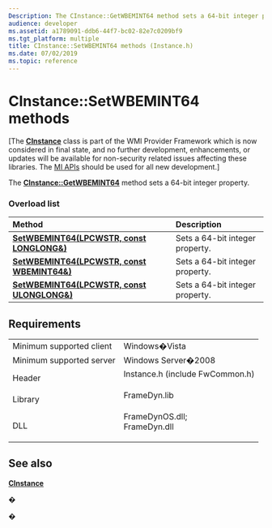 ```yaml
---
Description: The CInstance::GetWBEMINT64 method sets a 64-bit integer property.
audience: developer
ms.assetid: a1789091-ddb6-44f7-bc02-82e7c0209bf9
ms.tgt_platform: multiple
title: CInstance::SetWBEMINT64 methods (Instance.h)
ms.date: 07/02/2019
ms.topic: reference
---
```


# CInstance::SetWBEMINT64 methods

\[The [**CInstance**](https://msdn.microsoft.com/library/Aa388679(v=VS.85).aspx) class is part of the WMI Provider Framework which is now considered in final state, and no further development, enhancements, or updates will be available for non-security related issues affecting these libraries. The [MI APIs](https://docs.microsoft.com/previous-versions/windows/desktop/wmi_v2/windows-management-infrastructure) should be used for all new development.\]

The [**CInstance::GetWBEMINT64**](cinstance-getwbemint64.md) method sets a 64-bit integer property.

### Overload list



| Method                                                                                               | Description                                |
|:-----------------------------------------------------------------------------------------------------|:-------------------------------------------|
| [**SetWBEMINT64(LPCWSTR, const LONGLONG&)**](https://msdn.microsoft.com/library/Aa389211(v=VS.85).aspx)    | Sets a 64-bit integer property.<br/> |
| [**SetWBEMINT64(LPCWSTR, const WBEMINT64&)**](https://msdn.microsoft.com/library/Aa389215(v=VS.85).aspx) | Sets a 64-bit integer property.<br/> |
| [**SetWBEMINT64(LPCWSTR, const ULONGLONG&)**](https://msdn.microsoft.com/library/Aa389213(v=VS.85).aspx)  | Sets a 64-bit integer property.<br/> |



## Requirements



|                                     |                                                                                                                                                               |
|-------------------------------------|---------------------------------------------------------------------------------------------------------------------------------------------------------------|
| Minimum supported client<br/> | Windows�Vista<br/>                                                                                                                                      |
| Minimum supported server<br/> | Windows Server�2008<br/>                                                                                                                                |
| Header<br/>                   | <dl> <dt>Instance.h (include FwCommon.h)</dt> </dl>                                                    |
| Library<br/>                  | <dl> <dt>FrameDyn.lib</dt> </dl>                                                                       |
| DLL<br/>                      | <dl> <dt>FrameDynOS.dll; </dt> <dt>FrameDyn.dll</dt> </dl> |



## See also

<dl> <dt>

[**CInstance**](https://msdn.microsoft.com/library/Aa388679(v=VS.85).aspx)
</dt> </dl>

�

�




